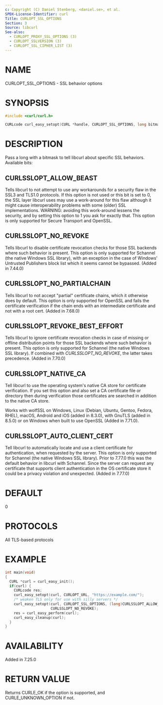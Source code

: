 ```yaml
---
c: Copyright (C) Daniel Stenberg, <daniel.se>, et al.
SPDX-License-Identifier: curl
Title: CURLOPT_SSL_OPTIONS
Section: 3
Source: libcurl
See-also:
  - CURLOPT_PROXY_SSL_OPTIONS (3)
  - CURLOPT_SSLVERSION (3)
  - CURLOPT_SSL_CIPHER_LIST (3)
---
```


# NAME

CURLOPT_SSL_OPTIONS - SSL behavior options

# SYNOPSIS

~~~c
#include <curl/curl.h>

CURLcode curl_easy_setopt(CURL *handle, CURLOPT_SSL_OPTIONS, long bitmask);
~~~

# DESCRIPTION

Pass a long with a bitmask to tell libcurl about specific SSL
behaviors. Available bits:

## CURLSSLOPT_ALLOW_BEAST

Tells libcurl to not attempt to use any workarounds for a security flaw in the
SSL3 and TLS1.0 protocols. If this option is not used or this bit is set to 0,
the SSL layer libcurl uses may use a work-around for this flaw although it
might cause interoperability problems with some (older) SSL implementations.
WARNING: avoiding this work-around lessens the security, and by setting this
option to 1 you ask for exactly that. This option is only supported for Secure
Transport and OpenSSL.

## CURLSSLOPT_NO_REVOKE

Tells libcurl to disable certificate revocation checks for those SSL backends
where such behavior is present. This option is only supported for Schannel
(the native Windows SSL library), with an exception in the case of Windows'
Untrusted Publishers block list which it seems cannot be bypassed. (Added in
7.44.0)

## CURLSSLOPT_NO_PARTIALCHAIN

Tells libcurl to not accept "partial" certificate chains, which it otherwise
does by default. This option is only supported for OpenSSL and fails the
certificate verification if the chain ends with an intermediate certificate
and not with a root cert. (Added in 7.68.0)

## CURLSSLOPT_REVOKE_BEST_EFFORT

Tells libcurl to ignore certificate revocation checks in case of missing or
offline distribution points for those SSL backends where such behavior is
present. This option is only supported for Schannel (the native Windows SSL
library). If combined with *CURLSSLOPT_NO_REVOKE*, the latter takes
precedence. (Added in 7.70.0)

## CURLSSLOPT_NATIVE_CA

Tell libcurl to use the operating system's native CA store for certificate
verification. If you set this option and also set a CA certificate file or
directory then during verification those certificates are searched in addition
to the native CA store.

Works with wolfSSL on Windows, Linux (Debian, Ubuntu, Gentoo, Fedora, RHEL),
macOS, Android and iOS (added in 8.3.0), with GnuTLS (added in 8.5.0) or on
Windows when built to use OpenSSL (Added in 7.71.0).

## CURLSSLOPT_AUTO_CLIENT_CERT

Tell libcurl to automatically locate and use a client certificate for
authentication, when requested by the server. This option is only supported
for Schannel (the native Windows SSL library). Prior to 7.77.0 this was the
default behavior in libcurl with Schannel. Since the server can request any
certificate that supports client authentication in the OS certificate store it
could be a privacy violation and unexpected.
(Added in 7.77.0)

# DEFAULT

0

# PROTOCOLS

All TLS-based protocols

# EXAMPLE

~~~c
int main(void)
{
  CURL *curl = curl_easy_init();
  if(curl) {
    CURLcode res;
    curl_easy_setopt(curl, CURLOPT_URL, "https://example.com/");
    /* weaken TLS only for use with silly servers */
    curl_easy_setopt(curl, CURLOPT_SSL_OPTIONS, (long)CURLSSLOPT_ALLOW_BEAST |
                     CURLSSLOPT_NO_REVOKE);
    res = curl_easy_perform(curl);
    curl_easy_cleanup(curl);
  }
}
~~~

# AVAILABILITY

Added in 7.25.0

# RETURN VALUE

Returns CURLE_OK if the option is supported, and CURLE_UNKNOWN_OPTION if not.
